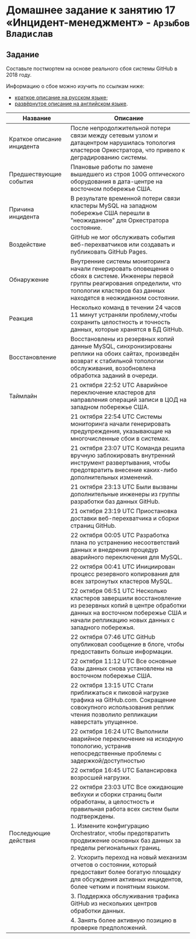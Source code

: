 # Домашнее задание к занятию 17 «Инцидент-менеджмент» - `Арзыбов Владислав`

## Задание

Составьте постмортем на основе реального сбоя системы GitHub в 2018 году.

Информацию о сбое можно изучить по ссылкам ниже:

* [краткое описание на русском языке](https://habr.com/ru/post/427301/);
* [развёрнутое описание на английском языке](https://github.blog/2018-10-30-oct21-post-incident-analysis/).



|Название   | Описание |
|----------------------|---|
|Краткое описание инцидента|  После непродолжительной потери связи между сетевым узлом и датацентром нарушилась топология кластеров Оркестратора, что привело к деградированию системы. |
|Предшествующие события| Плановые работы по замене вышедшего из строя 100G оптического оборудования в дата-центре на восточном побережье США. |
|Причина инцидента| В результате временной потери связи кластеры MySQL на западном побережье США перешли в "неожиданное" для Оркестратора состояние.  |
|Воздействие| GitHub не мог обслуживать события веб-перехватчиков или создавать и публиковать GitHub Pages. |
|Обнаружение| Внутренние системы мониторинга начали генерировать оповещения о сбоях в системе. Инженеры первой группы реагирования определили, что топологии кластеров баз данных находятся в неожиданном состоянии. |
|Реакция|  Несколько команд в течении 24 часов 11 минут устраняли проблему,чтобы сохранить целостность и точность данных, которые хранятся в БД GitHub. |
|Восстановление| Восстановлены из резервных копий данные MySQL, синхронизированы реплики на обоих сайтах, произведён возврат к стабильной топологии обслуживания, возобновлена обработка заданий в очереди.  |
|Таймлайн| 21 октября 22:52 UTC Аварийное переключение кластеров для направления операций записи в ЦОД на западном побережье США. |
|  |  21 октября 22:54 UTC Системы мониторинга начали генерировать предупреждения, указывающие на многочисленные сбои в системах. |
| |21 октября 23:07 UTC Команда решила вручную заблокировать внутренний инструмент развертывания, чтобы предотвратить внесение каких-либо дополнительных изменений. |
| |21 октября 23:13 UTC Были вызваны дополнительные инженеры из группы разработки баз данных GitHub. |
| |21 октября 23:19 UTC Приостановка доставки веб-перехватчика и сборки страниц GitHub. |
| |22 октября 00:05 UTC Разработка плана по устранению несоответствий данных и внедрения процедур аварийного переключения для MySQL. |
| |22 октября 00:41 UTC Инициирован процесс резервного копирования для всех затронутых кластеров MySQL. |
| |22 октября 06:51 UTC Несколько кластеров завершили восстановление из резервных копий в центре обработки данных на восточном побережье США и начали репликацию новых данных с западного побережья. |
| |22 октября 07:46 UTC GitHub опубликовал сообщение в блоге, чтобы предоставить больше информации. |
| |22 октября 11:12 UTC Все основные базы данных снова установлены на восточном побережье США. |
| |22 октября 13:15 UTC Стали приближаться к пиковой нагрузке трафика на GitHub.com. Сокращение совокупного использования реплик чтения позволило репликации наверстать упущенное.|
| |22 октября 16:24 UTC Выполнили аварийное переключение на исходную топологию, устранив непосредственные проблемы с задержкой/доступностью |
| |22 октября 16:45 UTC Балансировка возросшей нагрузки. |
| |22 октября 23:03 UTC Все ожидающие вебхуки и сборки страниц были обработаны, а целостность и правильная работа всех систем были подтверждены.  |
|Последующие действия|  1. Измените конфигурацию Orchestrator, чтобы предотвратить продвижение основных баз данных за пределы региональных границ. |
| |2. Ускорить переход на новый механизм отчетов о состоянии, который предоставит более богатую площадку для обсуждения активных инцидентов, более четким и понятным языком.|
| |3. Поддержка обслуживания трафика GitHub из нескольких центров обработки данных. |
| |4. Занять более активную позицию в проверке предположений. |
